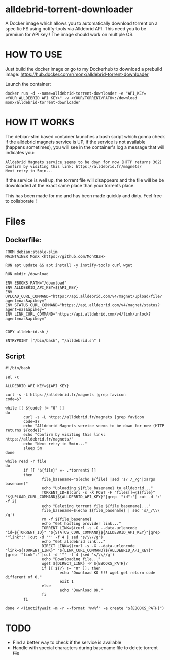 # alldebrid-torrent-downloader
A Docker image which allows you to automatically download torrent on a specific FS using notify-tools via Alldebrid API. This need you to be premium for API key !
The image should work on multiple OS.

# HOW TO USE

Just build the docker image or go to my Dockerhub to download a prebuild image: https://hub.docker.com/r/monx/alldebrid-torrent-downloader

Launch the container:

```docker run -d --name=alldebrid-torrent-downloader -e "API_KEY=<YOUR_ALLDEBRID_API_KEY>" -v <YOUR/TORRENT/PATH>:/download monx/alldebrid-torrent-downloader```

# HOW IT WORKS
The debian-slim based container launches a bash script which gonna check if the alldebrid magnets service is UP, if the service is not available (happens sometimes), you will see in the container's log a message that will indicates you:
```
Alldebrid Magnets service seems to be down for now (HTTP returns 302)
Confirm by visiting this link: https://alldebrid.fr/magnets/
Next retry in 5min...
```

If the service is well up, the torrent file will disappears and the file will be be downloaded at the exact same place than your torrents place.

This has been made for me and has been made quickly and dirty.
Feel free to collaborate !

# Files

## Dockerfile:
```
FROM debian:stable-slim
MAINTAINER MonX <https://github.com/MonXBZH>

RUN apt update && apt install -y inotify-tools curl wget

RUN mkdir /download

ENV EBOOKS_PATH="/download"
ENV ALLDEBRID_API_KEY=${API_KEY}
ENV UPLOAD_CURL_COMMAND="https://api.alldebrid.com/v4/magnet/upload/file?agent=nas&apikey="
ENV STATUS_CURL_COMMAND="https://api.alldebrid.com/v4/magnet/status?agent=nas&apikey="
ENV LINK_CURL_COMMAND="https://api.alldebrid.com/v4/link/unlock?agent=nas&apikey="


COPY alldebrid.sh /

ENTRYPOINT ["/bin/bash", "/alldebrid.sh" ]
```
## Script
```
#!/bin/bash

set -x

ALLDEBRID_API_KEY=${API_KEY}

curl -s -L https://alldebrid.fr/magnets |grep favicon
code=$?

while [[ ${code} != "0" ]]
do
        curl -s -L https://alldebrid.fr/magnets |grep favicon
        code=$?
        echo "Alldebrid Magnets service seems to be down for now (HTTP returns ${code})"
        echo "Confirm by visiting this link: https://alldebrid.fr/magnets/"
        echo "Next retry in 5min..."
        sleep 5m
done

while read -r file
do
        if [[ "${file}" =~ .*torrent$ ]]
        then
                file_basename="$(echo ${file} |sed 's/ /_/g'|xargs basename)"
                echo "Uploading ${file_basename} to alldebrid..."
                TORRENT_ID=$(curl -s -X POST -F "files[]=@${file}" "${UPLOAD_CURL_COMMAND}${ALLDEBRID_API_KEY}"|grep '"id":'| cut -d ':' -f 2)
                echo "Deleting torrent file ${file_basename}..."
                file_basename=$(echo ${file_basename} | sed 's/_/\\\ /g')
                rm -f ${file_basename}
                echo "Get hosting provider link..."
                TORRENT_LINK=$(curl -s -G --data-urlencode "id=${TORRENT_ID}" "${STATUS_CURL_COMMAND}${ALLDEBRID_API_KEY}"|grep '"link":' |cut -d '"' -f 4 | sed 's/\\//g')
                echo "Get alldebrid link..."
                DIRECT_LINK=$(curl -s -G --data-urlencode "link=${TORRENT_LINK}" "${LINK_CURL_COMMAND}${ALLDEBRID_API_KEY}" |grep '"link":' |cut -d '"' -f 4 |sed 's/\\//g')
                echo "Downloading file..."
                wget ${DIRECT_LINK} -P ${EBOOKS_PATH}/
                if [[ ${?} != "0" ]]; then
                        echo "Download KO !!! wget get return code different of 0."
                        exit 1
                else
                        echo "Download OK."
                fi
        fi

done < <(inotifywait -m -r --format '%w%f' -e create "${EBOOKS_PATH}")
```
# TODO

- Find a better way to check if the service is available
- ~~Handle with special characters during basename file to delete torrent file~~
